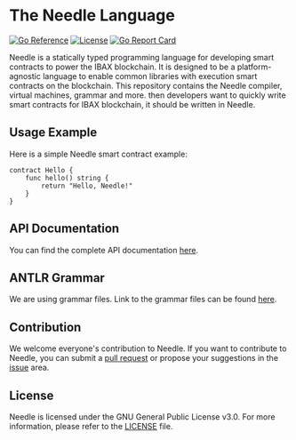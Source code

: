 # The Needle Language

[![Go Reference](https://pkg.go.dev/badge/flag.svg)](https://pkg.go.dev/github.com/IBAX-io/needle)
[![License](https://img.shields.io/badge/License-GPL_3.0-blue.svg)](https://opensource.org/blog/license/gpl-3-0)
[![Go Report Card](https://goreportcard.com/badge/github.com/IBAX-io/needle)](https://goreportcard.com/report/github.com/IBAX-io/needle)

Needle is a statically typed programming language for developing smart contracts to power the IBAX blockchain. It is designed to be a platform-agnostic language to enable common libraries with execution smart contracts on the blockchain.
This repository contains the Needle compiler, virtual machines, grammar and more. then developers want to quickly write smart contracts for IBAX blockchain, it should be written in Needle.

## Usage Example

Here is a simple Needle smart contract example:

```
contract Hello {
    func hello() string {
        return "Hello, Needle!"
    }
}
```

## API Documentation

You can find the complete API documentation [here](https://pkg.go.dev/github.com/IBAX-io/needle).

## ANTLR Grammar

We are using grammar files. Link to the grammar files can be found [here](https://github.com/IBAX-io/needle/tree/main/grammar/antlr). 

## Contribution

We welcome everyone's contribution to Needle. If you want to contribute to Needle, you can submit a [pull request](https://github.com/IBAX-io/needle/pulls) or propose your suggestions in the [issue](https://github.com/IBAX-io/needle/issues) area.

## License

Needle is licensed under the GNU General Public License v3.0. For more information, please refer to the [LICENSE](https://github.com/IBAX-io/needle/blob/main/LICENSE) file.